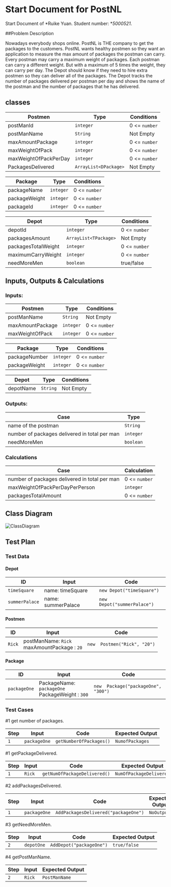 # Start Document for PostNL

Start Document of *Ruike Yuan. Student number: **5000521*.


##Problem Description

Nowadays everybody shops online. PostNL is THE company to get the packages to the customers. PostNL wants healthy postmen so they want an application to measure the max amount of packages the postman can carry. Every postman may carry a maximum weight of packages. Each postman can carry a different weight. But with a maximum of 5 times the weight, they can carry per day.
The Depot should know if they need to hire extra postmen so they can deliver all of the packages. The Depot tracks the number of packages delivered per postman per day and shows the name of the postman and the number of packages that he has delivered.

## classes
| Postmen               | Type     | Conditions    |
| --------------------- | -------- | ------------- |
| postManId             | `integer`| 0 <= `number` |
| postManName           | `String` | Not Empty     |
| maxAmountPackage      | `integer`| 0 <= `number` |
| maxWeightOfPack       | `integer`| 0 <= `number` |
| maxWeightOfPackPerDay | `integer`| 0 <= `number` |
| PackagesDelivered| `ArrayList<DPackage>`| Not Empty |

| Package               | Type     | Conditions    |
| --------------------- | -------- | ------------- |
| packageName           | `integer`| 0 <= `number` |
| packageWeight         | `integer` | 0 <= `number` |
| packageId             | `integer`| 0 <= `number` |

| Depot                 | Type     | Conditions    |
| --------------------- | -------- | ------------- |
| depotId     |`integer`| 0 <= `number` |
| packagesAmount        |`ArrayList<TPackage>`| Not Empty |
| packagesTotalWeight   | `integer`| 0 <= `number` |
| maximumCarryWeight    | `integer`| 0 <= `number` |
| needMoreMen |`boolean`| true/false |

## Inputs, Outputs & Calculations 

### Inputs: 

| Postmen               | Type     | Conditions    |
| --------------------- | -------- | ------------- |
| postManName           | `String` | Not Empty     |
| maxAmountPackage      | `integer`| 0 <= `number` |
| maxWeightOfPack       | `integer`| 0 <= `number` |


| Package               | Type     | Conditions    |
| --------------------- | -------- | ------------- |
| packageNumber          | `integer`| 0 <= `number` |
| packageWeight         | `integer`| 0 <= `number` |

| Depot                 | Type     | Conditions    |
| --------------------- | -------- | ------------- |
| depotName            |`String`| Not Empty |


### Outputs: 

| Case                  | Type               |
| ----------------------| ------------------ |
| name of the postman   |`String`|
| number of packages delivered in total per man| `integer` |
| needMoreMen |`boolean`|



### Calculations

| Case           | Calculation                                                          |
| -------------- | -------------------------------------------------------------------- |
| number of packages delivered in total per man  | 0 <= `number`|
| maxWeightOfPackPerDayPerPerson |`integer`| 0 <= `number` |
| packagesTotalAmount   | 0 <= `number`|

## Class Diagram

![ClassDiagram](https://)

## Test Plan 

### Test Data

#### Depot

| ID        | Input                                                        | Code                                               |
| --------- | ------------------------------------------------------------ | -------------------------------------------------- |
| `timeSquare`| name: timeSquare | `new Depot("timeSquare")`      |
| `summerPalace` | name: summerPalace| `new Depot("summerPalace")` |


####  Postmen

| ID            | Input                                                                             | Code                                       |
| ------------- | --------------------------------------------------------------------------------- | ------------------------------------------ |
| `Rick`        | postManName: `Rick` <br/> maxAmountPackage : `20`| `new  Postmen("Rick", "20")` |

####  Package  

| ID            | Input                                                                             | Code                                       |
| ------------- | --------------------------------------------------------------------------------- | ------------------------------------------ |
| `packageOne`       | PackageName: `packageOne` <br/> PackageWeight : `300` | `new  Package("packageOne", "300")` |

### Test Cases

#1 get number of packages.

| Step | Input | Code                     | Expected Output           |
| ---- |-------| ------------------------ | ------------------------- |
| `1`  | `packageOne`|`getNumberOfPackages()` | `NumofPackages`           |

#1 getPackageDelivered.

| Step | Input | Code                     | Expected Output           |
| ---- | ------|------------------------ | ------------------------- |
| `1`  | `Rick`| `getNumOfPackageDelivered()` | `NumOfPackageDelivered` |

#2 addPackagesDelivered.

| Step | Input       | Code                 | Expected Output           |
| ---- | ----------- | -------------------- | ------------------------- |
| `1`  | `packageOne`| `AddPackagesDelivered("packageOne")`|`NoOutput`|

#3 getNeedMoreMen.

| Step | Input       | Code                 | Expected Output           |
| ---- | ----------- | -------------------- | ------------------------- |
| `2` | `depotOne`  | `AddDepot("packageOne")` | `true/false`  |

#4 getPostManName.

| Step | Input       | Expected Output           |
| ---- | ----------- | ------------------------- |
| `2` | `Rick` | `PostManName` |



